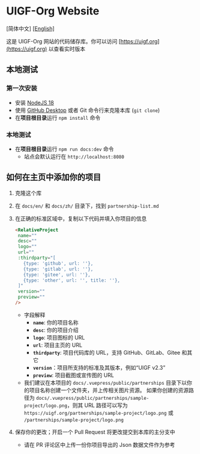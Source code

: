# UIGF-Org Website

[简体中文] [[English]](./README-EN.md)

这是 UIGF-Org 网站的代码储存库。你可以访问 [https://uigf.org](https://uigf.org) 以查看实时版本

## 本地测试

### 第一次安装

- 安装 [NodeJS 18](https://nodejs.org/en/download/)
- 使用 [GitHub Desktop](https://desktop.github.com/) 或者 Git 命令行来克隆本库 (`git clone`)
- 在**项目根目录**运行 `npm install` 命令

### 本地测试

- 在**项目根目录**运行 `npm run docs:dev` 命令
  - 站点会默认运行在 `http://localhost:8080` 

## 如何在主页中添加你的项目

1. 克隆这个库

2. 在 `docs/en/` 和 `docs/zh/` 目录下，找到 `partnership-list.md`

3. 在正确的标准区域中，复制以下代码并填入你项目的信息

   ```html
   <RelativeProject
    name=""
    desc=""
    logo=""
    url=""
    :thirdparty="[
      {type: 'github', url: ''},
      {type: 'gitlab', url: ''},
      {type: 'gitee', url: ''},
      {type: 'other', url: '', title: ''},
    ]"
    version=""
    preview=""
   />
   ```

   - 字段解释
     - **`name`**: 你的项目名称
     - **`desc`**: 你的项目介绍
     - **`logo`**: 项目图标的 URL
     - **`url`**: 项目主页的 URL
     - **`thirdparty`**: 项目代码库的 URL，支持 GitHub、GitLab、Gitee 和其它
     - **`version`**：项目所支持的标准及其版本，例如“UIGF v2.3”
     - **`preview`**: 项目截图或宣传图的 URL
   - 我们建议在本项目的 `docs/.vuepress/public/partnerships` 目录下以你的项目名称创建一个文件夹，并上传相关图片资源。 如果你创建的资源路径为 `docs/.vuepress/public/partnerships/sample-project/logo.png`，则其 URL 路径可以写为`https://uigf.org/partnerships/sample-project/logo.png` 或 `/partnerships/sample-project/logo.png`

4. 保存你的更改；开启一个 Pull Request 将更改提交到本库的主分支中

   - 请在 PR 评论区中上传一份你项目导出的 Json 数据文件作为参考
